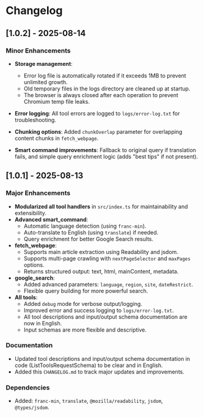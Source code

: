 # Changelog

## [1.0.2] - 2025-08-14

### Minor Enhancements

- **Storage management**:
  - Error log file is automatically rotated if it exceeds 1MB to prevent unlimited growth.
  - Old temporary files in the logs directory are cleaned up at startup.
  - The browser is always closed after each operation to prevent Chromium temp file leaks.

- **Error logging**: All tool errors are logged to `logs/error-log.txt` for troubleshooting.
- **Chunking options**: Added `chunkOverlap` parameter for overlapping content chunks in `fetch_webpage`.
- **Smart command improvements**: Fallback to original query if translation fails, and simple query enrichment logic (adds "best tips" if not present).

## [1.0.1] - 2025-08-13

### Major Enhancements

- **Modularized all tool handlers** in `src/index.ts` for maintainability and extensibility.
- **Advanced smart_command**: 
  - Automatic language detection (using `franc-min`).
  - Auto-translate to English (using `translate`) if needed.
  - Query enrichment for better Google Search results.
- **fetch_webpage**:
  - Supports main article extraction using Readability and jsdom.
  - Supports multi-page crawling with `nextPageSelector` and `maxPages` options.
  - Returns structured output: text, html, mainContent, metadata.
- **google_search**:
  - Added advanced parameters: `language`, `region`, `site`, `dateRestrict`.
  - Flexible query building for more powerful search.
- **All tools**:
  - Added `debug` mode for verbose output/logging.
  - Improved error and success logging to `logs/error-log.txt`.
  - All tool descriptions and input/output schema documentation are now in English.
  - Input schemas are more flexible and descriptive.

### Documentation

- Updated tool descriptions and input/output schema documentation in code (ListToolsRequestSchema) to be clear and in English.
- Added this `CHANGELOG.md` to track major updates and improvements.

### Dependencies

- Added: `franc-min`, `translate`, `@mozilla/readability`, `jsdom`, `@types/jsdom`.
